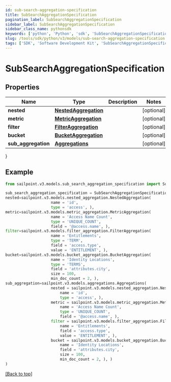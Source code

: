 ```yaml
---
id: sub-search-aggregation-specification
title: SubSearchAggregationSpecification
pagination_label: SubSearchAggregationSpecification
sidebar_label: SubSearchAggregationSpecification
sidebar_class_name: pythonsdk
keywords: ['python', 'Python', 'sdk', 'SubSearchAggregationSpecification', 'SubSearchAggregationSpecification'] 
slug: /tools/sdk/python/v3/models/sub-search-aggregation-specification
tags: ['SDK', 'Software Development Kit', 'SubSearchAggregationSpecification', 'SubSearchAggregationSpecification']
---
```


# SubSearchAggregationSpecification


## Properties

Name | Type | Description | Notes
------------ | ------------- | ------------- | -------------
**nested** | [**NestedAggregation**](nested-aggregation) |  | [optional] 
**metric** | [**MetricAggregation**](metric-aggregation) |  | [optional] 
**filter** | [**FilterAggregation**](filter-aggregation) |  | [optional] 
**bucket** | [**BucketAggregation**](bucket-aggregation) |  | [optional] 
**sub_aggregation** | [**Aggregations**](aggregations) |  | [optional] 
}

## Example

```python
from sailpoint.v3.models.sub_search_aggregation_specification import SubSearchAggregationSpecification

sub_search_aggregation_specification = SubSearchAggregationSpecification(
nested=sailpoint.v3.models.nested_aggregation.NestedAggregation(
                    name = 'id', 
                    type = 'access', ),
metric=sailpoint.v3.models.metric_aggregation.MetricAggregation(
                    name = 'Access Name Count', 
                    type = 'UNIQUE_COUNT', 
                    field = '@access.name', ),
filter=sailpoint.v3.models.filter_aggregation.FilterAggregation(
                    name = 'Entitlements', 
                    type = 'TERM', 
                    field = 'access.type', 
                    value = 'ENTITLEMENT', ),
bucket=sailpoint.v3.models.bucket_aggregation.BucketAggregation(
                    name = 'Identity Locations', 
                    type = 'TERMS', 
                    field = 'attributes.city', 
                    size = 100, 
                    min_doc_count = 2, ),
sub_aggregation=sailpoint.v3.models.aggregations.Aggregations(
                    nested = sailpoint.v3.models.nested_aggregation.NestedAggregation(
                        name = 'id', 
                        type = 'access', ), 
                    metric = sailpoint.v3.models.metric_aggregation.MetricAggregation(
                        name = 'Access Name Count', 
                        type = 'UNIQUE_COUNT', 
                        field = '@access.name', ), 
                    filter = sailpoint.v3.models.filter_aggregation.FilterAggregation(
                        name = 'Entitlements', 
                        field = 'access.type', 
                        value = 'ENTITLEMENT', ), 
                    bucket = sailpoint.v3.models.bucket_aggregation.BucketAggregation(
                        name = 'Identity Locations', 
                        field = 'attributes.city', 
                        size = 100, 
                        min_doc_count = 2, ), )
)

```
[[Back to top]](#) 

